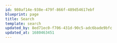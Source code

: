 ```yaml
---
id: 980af14e-938e-479f-866f-489d54617ebf
blueprint: page
title: Search
template: search
updated_by: 8ed71ec0-f706-431d-90c5-adc6bade9bfc
updated_at: 1680463451
---
```

